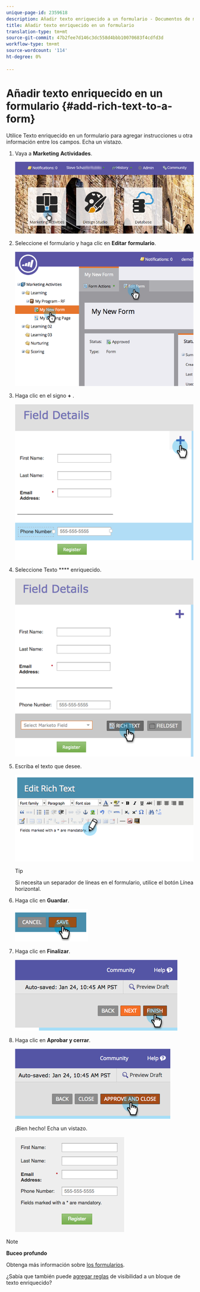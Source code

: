 ```yaml
---
unique-page-id: 2359618
description: Añadir texto enriquecido a un formulario - Documentos de marketing - Documentación del producto
title: Añadir texto enriquecido en un formulario
translation-type: tm+mt
source-git-commit: 47b2fee7d146c3dc558d4bbb10070683f4cdfd3d
workflow-type: tm+mt
source-wordcount: '114'
ht-degree: 0%

---
```



# Añadir texto enriquecido en un formulario {#add-rich-text-to-a-form}

Utilice Texto enriquecido en un formulario para agregar instrucciones u otra información entre los campos. Echa un vistazo.

1. Vaya a **Marketing** **Actividades**.

   ![](assets/login-marketing-activities-2.png)

1. Seleccione el formulario y haga clic en **Editar** **formulario**.

   ![](assets/image2014-9-15-16-3a46-3a7.png)

1. Haga clic en el signo **+** .

   ![](assets/image2014-9-15-16-3a46-3a43.png)

1. Seleccione Texto **** enriquecido.

   ![](assets/image2014-9-15-16-3a47-3a9.png)

1. Escriba el texto que desee.

   ![](assets/image2014-9-15-16-3a47-3a20.png)

   >[!TIP]
   >
   >Si necesita un separador de líneas en el formulario, utilice el botón Línea horizontal.

1. Haga clic en **Guardar**.

   ![](assets/image2014-9-15-16-3a48-3a18.png)

1. Haga clic en **Finalizar**.

   ![](assets/image2014-9-15-16-3a48-3a36.png)

1. Haga clic en **Aprobar y cerrar**.

   ![](assets/image2014-9-15-16-3a48-3a51.png)

   ¡Bien hecho! Echa un vistazo.

   ![](assets/image2014-9-15-16-3a48-3a58.png)

>[!NOTE]
>
>**Buceo profundo**
>
>Obtenga más información sobre [los formularios](http://docs.marketo.com/display/docs/forms).

¿Sabía que también puede [agregar reglas](../../../../product-docs/demand-generation/forms/form-fields/dynamically-toggle-visibility-of-a-form-field.md) de visibilidad a un bloque de texto enriquecido?